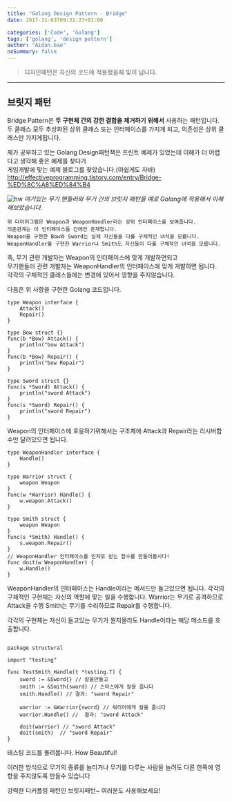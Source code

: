 ```yaml
---
title: "Golang Design Pattern - Bridge"
date: 2017-11-03T09:31:27+01:00

categories: ['Code', 'Golang']
tags: ['golang', 'design pattern']
author: "Aidan.bae"
noSummary: false
---
```


> 디자인패턴은 자신의 코드에 적용했을때 빛이 납니다.

---
## 브릿지 패턴
Bridge Pattern은 **두 구현체 간의 강한 결합을 제거하기 위해서** 사용하는 패턴입니다.  
두 클래스 모두 추상화된 상위 클래스 또는 인터페이스를 가지게 되고, 의존성은 상위 클래스만 가지게됩니다.

제가 공부하고 있는 Golang Design패턴책은 프린트 예제가 있었는데
이해가 더 어렵다고 생각해 좋은 예제를 찾다가  
게임개발에 맞는 예제 블로그를 찾았습니다.(아쉽게도 자바)
http://effectiveprogramming.tistory.com/entry/Bridge-%ED%8C%A8%ED%84%B4  

![hw](/code/golang-design/bridge/image1.png)
_여기있는 무기 핸들러와 무기 간의 브릿지 패턴을 예로 Golang에 적용해서 이해해보았습니다._
```
위 다이어그램은 Weapon과 WeaponHandler라는 상위 인터페이스를 보여줍니다.  
의존관계는 이 인터페이스들 간에만 존재합니다.  
Weapon을 구현한 Bow와 Sword는 실제 자신들을 다룰 구체적인 녀석을 모릅니다.  
WeaponHandler를 구현한 Warrior나 Smith도 자신들이 다룰 구체적인 녀석을 모릅니다.  
```

즉, 무기 관련 개발자는 Weapon의 인터페이스에 맞게 개발하면되고  
무기핸들러 관련 개발자는 WeaponHandler의 인터페이스에 맞게 개발하면 됩니다.  
각각의 구체적인 클래스들에는 변경에 있어서 영향을 주지않습니다.

다음은 위 사항을 구현한 Golang 코드입니다.
```golang
type Weapon interface {
	Attack()
	Repair()
}

type Bow struct {}
func(b *Bow) Attack() {
	println("bow Attack")
}
func(b *Bow) Repair() {
	println("bow Repair")
}

type Sword struct {}
func(s *Sword) Attack() {
	println("sword Attack")
}
func(s *Sword) Repair() {
	println("sword Repair")
}
```
Weapon의 인터페이스에 호응하기위해서는 구조체에 Attack과 Repair라는 리시버함수만 달려있으면 됩니다.
```golang
type WeaponHandler interface {
	Handle()
}

type Warrior struct {
	weapon Weapon
}
func(w *Warrior) Handle() {
	w.weapon.Attack()
}

type Smith struct {
	weapon Weapon
}
func(s *Smith) Handle() {
	s.weapon.Repair()
}
// WeaponHandler 인터페이스를 인자로 받는 함수를 만들어봅시다!
func doit(w WeaponHandler) {
	w.Handle()
}
```
WeaponHandler의 인터페이스는 Handle이라는 메서드만 들고있으면 됩니다.
각각의 구체적인 구현체는 자신의 역할에 맞는 일을 수행합니다.
Warrior는 무기로 공격하므로 Attack을 수행
Smith는 무기를 수리하므로 Repair를 수행합니다.

각각의 구현체는 자신이 들고있는 무기가 뭔지몰라도 Handle이라는 해당 메소드를 호출합니다.

```golang

package structural

import "testing"

func TestSmith_Handle(t *testing.T) {
	sword := &Sword{} // 칼을만들고
	smith := &Smith{sword} // 스미스에게 칼을 줍니다
	smith.Handle() // 결과: "sword Repair"

	warrior := &Warrior{sword} // 워리어에게 칼을 줍니다
	warrior.Handle() //  결과: "sword Attack"

	doit(warrior) // "sword Attack"
	doit(smith)  // "sword Repair"
}
```
테스팅 코드를 돌려봅니다. How Beautiful!

이러한 방식으로 무기의 종류를 늘리거나 무기를 다루는 사람을 늘려도 다른 한쪽에
영향을 주지않도록 만들수 있습니다

강력한 디커플링 패턴인 브릿지패턴~ 여러분도 사용해보세요!